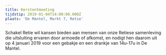 ```yaml
---
title: Kerstontmoeting
tijdstip: 2019-01-04T14:00:00.000Z
plaats: 'De Mantel, Markt 7, Retie'
---
```

Schakel Retie wil kansen bieden aan mensen van onze Retiese samenleving die uitsluiting ervaren door armoede of afkomst, en nodigt hen daarom uit op 4 januari 2019 voor een gebakje en een drankje van 14u-17u in De Mantel.
